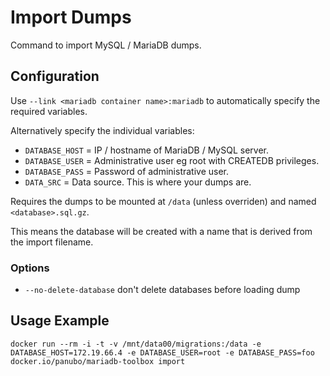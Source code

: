 # Import Dumps

Command to import MySQL / MariaDB dumps.

## Configuration

Use `--link <mariadb container name>:mariadb` to automatically specify the required variables.

Alternatively specify the individual variables:

- `DATABASE_HOST` = IP / hostname of MariaDB / MySQL server.
- `DATABASE_USER` = Administrative user eg root with CREATEDB privileges.
- `DATABASE_PASS` = Password of administrative user.
- `DATA_SRC` = Data source. This is where your dumps are.

Requires the dumps to be mounted at `/data` (unless overriden) and named `<database>.sql.gz`.

This means the database will be created with a name that is derived from the import filename.

### Options

- `--no-delete-database` don't delete databases before loading dump

## Usage Example

```docker run --rm -i -t -v /mnt/data00/migrations:/data -e DATABASE_HOST=172.19.66.4 -e DATABASE_USER=root -e DATABASE_PASS=foo docker.io/panubo/mariadb-toolbox import```
